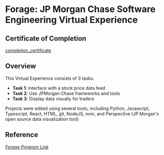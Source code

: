 # Forage: JP Morgan Chase Software Engineering Virtual Experience

## Certificate of Completion
[completion_certificate](completion_certificate.pdf)

## Overview

This Virtual Experience consists of 3 tasks.
+ **Task 1**: Interface with a stock price data feed
+ **Task 2**:  Use JPMorgan Chase frameworks and tools
+ **Task 3**: Display data visually for traders

Projects were edited using several tools, including Python, Javascript, Typescript, React, HTML, git, NodeJS, nvm, and Perspective (JP Morgan's open source data visualization tool)


## Reference
[_Forage Program Link_](https://www.theforage.com/virtual-experience/R5iK7HMxJGBgaSbvk/j-p-morgan/jp-morgan-banking-technology-virtual-program/overview?forceFastTrackV2=true&ref=xLdzYK7u7ewPhCpEa)

